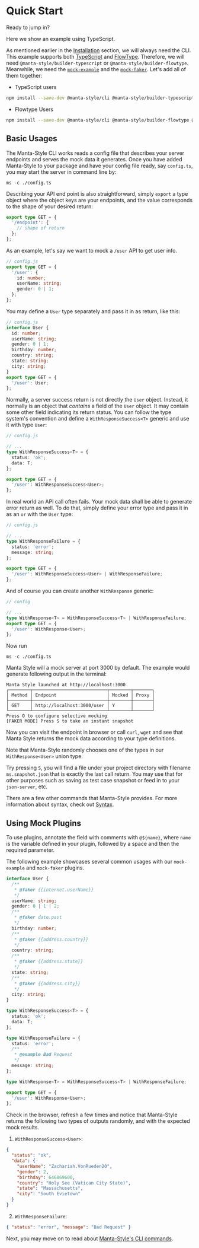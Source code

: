 # Quick Start

Ready to jump in?

Here we show an example using TypeScript.

As mentioned earlier in the [Installation](./Installation.md) section, we will always need the CLI.
This example supports both [TypeScript](http://www.typescriptlang.org/) and [FlowType](http://flowtype.org). Therefore, we will need `@manta-style/builder-typescript` or `@manta-style/builder-flowtype`.
Meanwhile, we need the [`mock-example`](./Plugins.md#mock-example) and the [`mock-faker`](./Plugins.md#mock-faker). Let's add all of them together:

- TypeScript users

```sh
npm install --save-dev @manta-style/cli @manta-style/builder-typescript @manta-style/mock-example @manta-style/mock-faker
```

- Flowtype Users

```sh
npm install --save-dev @manta-style/cli @manta-style/builder-flowtype @manta-style/mock-example @manta-style/mock-faker
```

## Basic Usages

The Manta-Style CLI works reads a config file that describes your server endpoints and serves the mock data it generates. Once you have added Manta-Style to your package and have your config file ready, say `config.ts`, you may start the server in command line by:

```
ms -c ./config.ts
```

Describing your API end point is also straightforward, simply `export` a type object where the object keys are your endpoints, and the value corresponds to the shape of your desired return:

```typescript
export type GET = {
  '/endpoint': {
    // shape of return
  };
};
```

As an example, let's say we want to mock a `/user` API to get user info.

<!-- _The following config works on both TypeScript and Flow._ -->

```ts
// config.js
export type GET = {
  '/user': {
    id: number;
    userName: string;
    gender: 0 | 1;
  };
};
```

You may define a `User` type separately and pass it in as return, like this:

```ts
// config.js
interface User {
  id: number;
  userName: string;
  gender: 0 | 1;
  birthday: number;
  country: string;
  state: string;
  city: string;
}
export type GET = {
  '/user': User;
};
```

Normally, a server success return is not directly the `User` object. Instead, it normally is an object that _contains_ a field of the `User` object. It may contain some other field indicating its return status. You can follow the type system's convention and define a `WithResponseSuccess<T>` generic and use it with type `User`:

```ts
// config.js

// ...
type WithResponseSuccess<T> = {
  status: 'ok';
  data: T;
};

export type GET = {
  '/user': WithResponseSuccess<User>;
};
```

In real world an API call often fails. Your mock data shall be able to generate error return as well. To do that, simply define your error type and pass it in as an `or` with the `User` type:

```ts
// config.js

// ...
type WithResponseFailure = {
  status: 'error';
  message: string;
};

export type GET = {
  '/user': WithResponseSuccess<User> | WithResponseFailure;
};
```

And of course you can create another `WithResponse` generic:

```ts
// config

// ...
type WithResponse<T> = WithResponseSuccess<T> | WithResponseFailure;
export type GET = {
  '/user': WithResponse<User>;
};
```

Now run

```
ms -c ./config.ts
```

Manta Style will a mock server at port 3000 by default. The example would generate following output in the terminal:

```
Manta Style launched at http://localhost:3000
┌────────┬────────────────────────────┬────────┬───────┐
│ Method │ Endpoint                   │ Mocked │ Proxy │
├────────┼────────────────────────────┼────────┼───────┤
│ GET    │ http://localhost:3000/user │ Y      │       │
└────────┴────────────────────────────┴────────┴───────┘
Press O to configure selective mocking
[FAKER MODE] Press S to take an instant snapshot
```

Now you can visit the endpoint in browser or call `curl`, `wget` and see that Manta Style returns the mock data according to your type definitions.

Note that Manta-Style randomly chooses one of the types in our `WithResponse<User>` union type.

Try pressing `S`, you will find a file under your project directory with filename `ms.snapshot.json` that is exactly the last call return.
You may use that for other purposes such as saving as test case snapshot or feed in to your `json-server`, etc.

There are a few other commands that Manta-Style provides. For more information about syntax, check out [Syntax](./documentation/syntax.md).

<!-- TODO add this section and put a link here -->

## Using Mock Plugins

To use plugins, annotate the field with comments with `@${name}`, where `name` is the variable defined in your plugin, followed by a space and then the required parameter.

The following example showcases several common usages with our `mock-example` and `mock-faker` plugins.

```ts
interface User {
  /**
   * @faker {{internet.userName}}
   */
  userName: string;
  gender: 0 | 1 | 2;
  /**
   * @faker date.past
   */
  birthday: number;
  /**
   * @faker {{address.country}}
   */
  country: string;
  /**
   * @faker {{address.state}}
   */
  state: string;
  /**
   * @faker {{address.city}}
   */
  city: string;
}

type WithResponseSuccess<T> = {
  status: 'ok';
  data: T;
};

type WithResponseFailure = {
  status: 'error';
  /**
   * @example Bad Request
   */
  message: string;
};

type WithResponse<T> = WithResponseSuccess<T> | WithResponseFailure;

export type GET = {
  '/user': WithResponse<User>;
};
```

Check in the browser, refresh a few times and notice that Manta-Style returns the following two types of outputs randomly, and with the expected mock results.

1. `WithResponseSuccess<User>`:

```json
{
  "status": "ok",
  "data": {
    "userName": "Zachariah.VonRueden20",
    "gender": 2,
    "birthday": 646869600,
    "country": "Holy See (Vatican City State)",
    "state": "Massachusetts",
    "city": "South Evietown"
  }
}
```

2. `WithResponseFailure`:

```json
{ "status": "error", "message": "Bad Request" }
```

Next, you may move on to read about [Manta-Style's CLI commands](./syntax.md).
